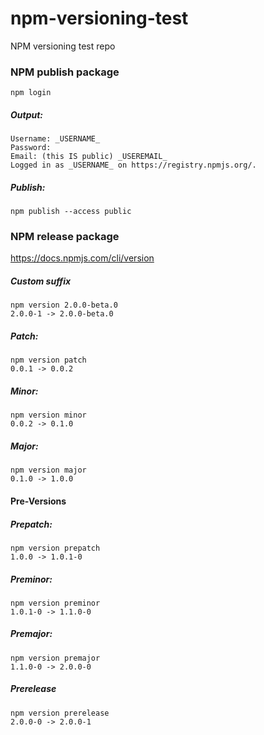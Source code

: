 # npm-versioning-test
NPM versioning test repo

### NPM publish package

	npm login
	
##### Output:

    Username: _USERNAME_
    Password: 
    Email: (this IS public) _USEREMAIL_
    Logged in as _USERNAME_ on https://registry.npmjs.org/.

##### Publish:

	npm publish --access public

### NPM release package

https://docs.npmjs.com/cli/version

##### Custom suffix

	npm version 2.0.0-beta.0
	2.0.0-1 -> 2.0.0-beta.0

##### Patch:

	npm version patch
	0.0.1 -> 0.0.2

##### Minor:

	npm version minor
	0.0.2 -> 0.1.0

##### Major:

	npm version major
	0.1.0 -> 1.0.0

#### Pre-Versions

##### Prepatch:

	npm version prepatch
	1.0.0 -> 1.0.1-0

##### Preminor:

	npm version preminor
	1.0.1-0 -> 1.1.0-0

##### Premajor:

	npm version premajor
	1.1.0-0 -> 2.0.0-0

##### Prerelease

	npm version prerelease
	2.0.0-0 -> 2.0.0-1
